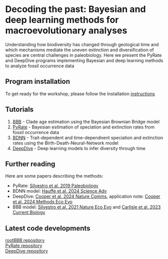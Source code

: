 # Decoding the past: Bayesian and deep learning methods for macroevolutionary analyses

Understanding how biodiversity has changed through geological time and which mechanisms mediate the uneven extinction and diversification of species are central challenges in paleobiology. Here we present the PyRate and DeepDive programs implementing Bayesian and deep learning methods to analyze fossil occurrence data

## Program installation

To get ready for the workshop, please follow the installation [instructions](https://github.com/decoding-the-past/decoding_the_past/tree/main/programs)

## Tutorials
1. [BBB](https://github.com/decoding-the-past/decoding_the_past/tree/main/tutorials/BBB) - Clade age estimation using the Bayesian Brownian Bridge model
2. [PyRate](https://github.com/decoding-the-past/decoding_the_past/tree/main/tutorials/PyRate) - Bayesian estimation of speciation and extinction rates from fossil occurrence data
3. [BDNN](https://github.com/decoding-the-past/decoding_the_past/tree/main/tutorials/BDNN) - Trait-dependent and time-dependnent speciation and extinction rates using the Birth-Death-Neural-Network model
4. [DeepDive](https://github.com/decoding-the-past/decoding_the_past/tree/main/tutorials/DeepDive) - Deep learning models to infer diversity through time

## Further reading
Here are some papers describing the methods:
- PyRate: [Silvestro et al. 2019 Paleobiology](https://doi.org/10.1017/pab.2019.23)
- BDNN model: [Hauffe et al. 2024 Science Adv](https://www.science.org/doi/full/10.1126/sciadv.adl2643)
- DeepDive: [Cooper et al. 2024 Nature Comms](https://www.nature.com/articles/s41467-024-48434-7), application note: [Cooper et al. 2024 Methods Eco Evo](https://doi.org/10.1111/2041-210X.70070)
- BBB model: [Silvestro et al. 2021 Nature Eco Evo](https://doi.org/10.1038/s41559-020-01387-8) and [Carlisle et al. 2023 Current Biology](https://doi.org/10.1016/j.cub.2023.06.016)


## Latest code developments 
[rootBBB repository](https://github.com/dsilvestro/rootBBB)  
[PyRate repository](https://github.com/dsilvestro/PyRate)  
[DeepDive repository](https://github.com/DeepDive-project)

